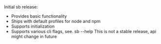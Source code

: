 Initial sb release:
- Provides basic functionality
- Ships with default profiles for node and npm
- Supports initialization
- Supports various cli flags, see. sb --help
This is not a stable release, api might change in future
